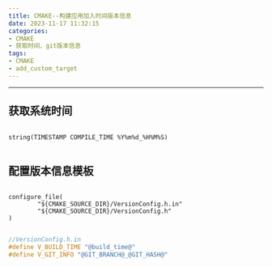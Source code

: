 ```yaml
---
title: CMAKE--构建应用加入时间版本信息
date: 2023-11-17 11:32:15
categories:
- CMAKE
- 获取时间、git版本信息
tags:
- CMAKE
- add_custom_target
---
```

---



## 获取系统时间
```

string(TIMESTAMP COMPILE_TIME %Y%m%d_%H%M%S)


```

## 配置版本信息模板

```

configure_file(
		"${CMAKE_SOURCE_DIR}/VersionConfig.h.in"
		"${CMAKE_SOURCE_DIR}/VersionConfig.h"
)

```

``` C++ VersionConfig.h.in

//VersionConfig.h.in
#define V_BUILD_TIME "@build_time@"
#define V_GIT_INFO "@GIT_BRANCH@_@GIT_HASH@"

```
